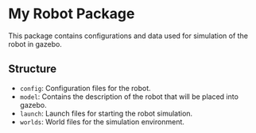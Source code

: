 # My Robot Package
This package contains configurations and data used for simulation of the robot in gazebo.

## Structure

- `config`: Configuration files for the robot.
- `model`: Contains the description of the robot that will be placed into gazebo.
- `launch`: Launch files for starting the robot simulation.
- `worlds`: World files for the simulation environment.